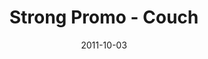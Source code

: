 ---
layout: media
category: media
title: "Strong Promo - Couch"
date: 2011-10-03
description: "Find strength you didn't know you had&#58; StrongChallenge.com"
video: "http://s3.amazonaws.com/crossroads-media/other-media/video/strong_couch.mp4"
video-poster: "http://s3.amazonaws.com/crossroads-media/images/strong_couch_still.jpg"
---